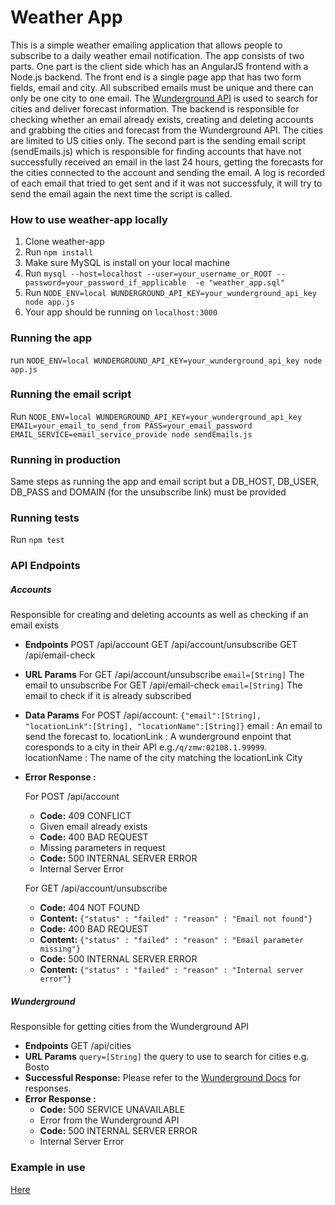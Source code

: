 # Weather App

This is a simple weather emailing application that allows people to subscribe to a daily weather email notification. The app consists of two parts. One part is the client side which has an AngularJS frontend with a Node.js backend. The front end is a single page app that has two form fields, email and city. All subscribed emails must be unique and there can only be one city to one email. The [Wunderground API](https://www.wunderground.com/weather/api/d/docs "Title") is used to search for cities and deliver forecast information. The backend is responsible for checking whether an email already exists, creating and deleting accounts and grabbing the cities and forecast from the Wunderground API. The cities are limited to US cities only. The second part is the sending email script (sendEmails.js) which is responsible for finding accounts that have not successfully received an email in the last 24 hours, getting the forecasts for the cities connected to the account and sending the email. A log is recorded of each email that tried to get sent and if it was not successfuly, it will try to send the email again the next time the script is called.


### How to use weather-app locally
1. Clone weather-app
2. Run `npm install`
3. Make sure MySQL is install on your local machine
4. Run `mysql --host=localhost --user=your_username_or_ROOT --password=your_password_if_applicable  -e "weather_app.sql"`
5. Run `NODE_ENV=local WUNDERGROUND_API_KEY=your_wunderground_api_key node app.js`
6. Your app should be running on `localhost:3000`

### Running the app
run `NODE_ENV=local WUNDERGROUND_API_KEY=your_wunderground_api_key node app.js`

### Running the email script
Run `NODE_ENV=local WUNDERGROUND_API_KEY=your_wunderground_api_key EMAIL=your_email_to_send_from PASS=your_email_password EMAIL_SERVICE=email_service_provide node sendEmails.js`

### Running in production
Same steps as running the app and email script but a DB_HOST, DB_USER, DB_PASS and DOMAIN (for the unsubscribe link) must be provided

### Running tests
Run `npm test`

### API Endpoints
##### Accounts
Responsible for creating and deleting accounts as well as checking if an email exists
* **Endpoints**
POST /api/account
GET /api/account/unsubscribe
GET /api/email-check
*  **URL Params**
For GET /api/account/unsubscribe
`email=[String]`
The email to unsubscribe
For GET /api/email-check
`email=[String]`
The email to check if it is already subscribed
* **Data Params**
For POST /api/account:
`{"email":[String], "locationLink":[String], "locationName":[String]}`
email : An email to send the forecast to.
locationLink : A wunderground enpoint that coresponds to a city in their API e.g.`/q/zmw:02108.1.99999`.
locationName : The name of the city matching the locationLink City
* **Error Response :**

  For POST /api/account
    * **Code:** 409 CONFLICT
    * Given email already exists
    * **Code:** 400 BAD REQUEST
    * Missing parameters in request
    * **Code:** 500 INTERNAL SERVER ERROR
    * Internal Server Error

  For GET /api/account/unsubscribe
    * **Code:** 404 NOT FOUND
    * **Content:** `{"status" : "failed" : "reason" : "Email not found"}`
    * **Code:** 400 BAD REQUEST
    * **Content:** `{"status" : "failed" : "reason" : "Email parameter missing"}`
    * **Code:** 500 INTERNAL SERVER ERROR
    * **Content:** `{"status" : "failed" : "reason" : "Internal server error"}`

##### Wunderground
Responsible for getting cities from the Wunderground API
* **Endpoints**
GET /api/cities
*  **URL Params**
`query=[String]`
the query to use to search for cities e.g. Bosto
* **Successful Response:**
Please refer to the [Wunderground Docs](https://www.wunderground.com/weather/api/d/docs?d=autocomplete-api "Title") for responses.
* **Error Response :**
  * **Code:** 500 SERVICE UNAVAILABLE
  * Error from the Wunderground API
  * **Code:** 500 INTERNAL SERVER ERROR
  * Internal Server Error

### Example in use
[Here](https://klaviyo-weather-app.herokuapp.com/ "Title")




